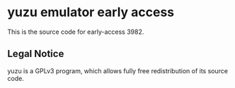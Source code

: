 yuzu emulator early access
=============

This is the source code for early-access 3982.

## Legal Notice

yuzu is a GPLv3 program, which allows fully free redistribution of its source code.